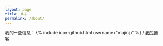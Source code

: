 ```yaml
---
layout: page
title: 关于
permalink: /about/
---
```


我的一些信息：
{% include icon-github.html username="majinju" %} /
[我的博客](http://blog.benma666.cn)
